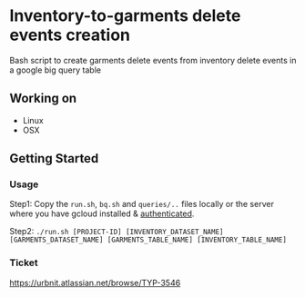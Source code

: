 # Inventory-to-garments delete events creation
Bash script to create garments delete events from inventory delete events in a google big query table

## Working on

- Linux
- OSX

## Getting Started

### Usage

Step1: Copy the `run.sh`, `bq.sh` and `queries/..` files locally or the server where you have gcloud installed & [authenticated](https://cloud.google.com/sdk/gcloud/reference/init).

Step2: 
`./run.sh [PROJECT-ID] [INVENTORY_DATASET_NAME] [GARMENTS_DATASET_NAME] [GARMENTS_TABLE_NAME] [INVENTORY_TABLE_NAME]`

### Ticket
https://urbnit.atlassian.net/browse/TYP-3546 
